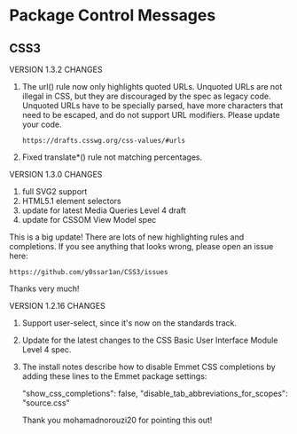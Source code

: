 Package Control Messages 
========================

CSS3
----

  VERSION 1.3.2 CHANGES
  
  1) The url() rule now only highlights quoted URLs. Unquoted URLs are not
     illegal in CSS, but they are discouraged by the spec as legacy code. Unquoted
     URLs have to be specially parsed, have more characters that need to be
     escaped, and do not support URL modifiers. Please update your code.
  
         https://drafts.csswg.org/css-values/#urls
  
  2) Fixed translate*() rule not matching percentages.

  VERSION 1.3.0 CHANGES
  
  1) full SVG2 support
  2) HTML5.1 element selectors
  3) update for latest Media Queries Level 4 draft
  4) update for CSSOM View Model spec
  
  This is a big update! There are lots of new highlighting rules and completions.
  If you see anything that looks wrong, please open an issue here:
  
    https://github.com/y0ssar1an/CSS3/issues
  
  Thanks very much!

  VERSION 1.2.16 CHANGES
  
  1) Support user-select, since it's now on the standards track.
  2) Update for the latest changes to the CSS Basic User Interface Module
     Level 4 spec.
  3) The install notes describe how to disable Emmet CSS completions
     by adding these lines to the Emmet package settings:
  
      "show_css_completions": false,
      "disable_tab_abbreviations_for_scopes": "source.css"
  
     Thank you mohamadnorouzi20 for pointing this out!
